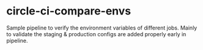 # circle-ci-compare-envs
Sample pipeline to verify the environment variables of different jobs. Mainly to validate the staging &amp; production configs are added properly early in pipeline.
